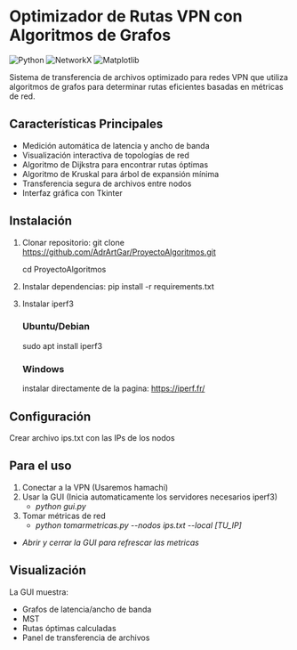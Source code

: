 # Optimizador de Rutas VPN con Algoritmos de Grafos

![Python](https://img.shields.io/badge/Python-3.8%2B-blue)
![NetworkX](https://img.shields.io/badge/NetworkX-2.6+-green)
![Matplotlib](https://img.shields.io/badge/Matplotlib-3.5+-yellowgreen)

Sistema de transferencia de archivos optimizado para redes VPN que utiliza algoritmos de grafos para determinar rutas eficientes basadas en métricas de red.

## Características Principales

- Medición automática de latencia y ancho de banda
- Visualización interactiva de topologías de red
- Algoritmo de Dijkstra para encontrar rutas óptimas
- Algoritmo de Kruskal para árbol de expansión mínima
- Transferencia segura de archivos entre nodos
- Interfaz gráfica con Tkinter

## Instalación

1. Clonar repositorio:
     git clone https://github.com/AdrArtGar/ProyectoAlgoritmos.git

     cd ProyectoAlgoritmos
3. Instalar dependencias:
     pip install -r requirements.txt
4. Instalar iperf3
   ### Ubuntu/Debian
     sudo apt install iperf3
   ### Windows
     instalar directamente de la pagina: https://iperf.fr/

## Configuración
Crear archivo ips.txt con las IPs de los nodos

## Para el uso
1. Conectar a la VPN (Usaremos hamachi)
2. Usar la GUI (Inicia automaticamente los servidores necesarios iperf3)
   - *python gui.py*
3. Tomar métricas de red
   - *python tomarmetricas.py --nodos ips.txt --local [TU_IP]*

- *Abrir y cerrar la GUI para refrescar las metricas*

## Visualización
La GUI muestra:
- Grafos de latencia/ancho de banda
- MST
- Rutas óptimas calculadas
- Panel de transferencia de archivos

